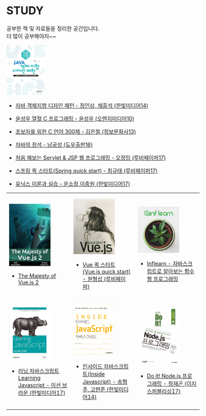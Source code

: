 # STUDY
공부한 책 및 자료들을 정리한 공간입니다.<br/>
더 많이 공부해야지~~

<table text-align="center">
<tr>
<td width="30%" >

<img width="70%" src="img/majestyVue.png"></img>
- [The Majesty of Vue.js 2](https://github.com/1ilsang/The-Majesty-Of-Vue.js2)
</td>

<td width="30%">

<img width="70%" src="img/vueimg.jpg"></img>
- [Vue 퀵 스타트(Vue.js quick start) - 원형섭 (루비페이퍼)](https://github.com/1ilsang/Vue.js-Quick-Start)
</td>

<td width="30%" >

<img width="70%" src="img/inflearn.png"></img>
- [Inflearn - 자바스크립트로 알아보는 함수형 프로그래밍](https://github.com/1ilsang/Functional-JS-inflearn)
</td>
</tr>
<tr>
<td width="30%" >

<img width="70%" src="img/learningJS.jpeg"></img>
- [러닝 자바스크립트 Learning Javascript - 이선 브라운 (한빛미디어17)](https://github.com/1ilsang/Learning-Javascript)

</td>

<td width="30%">

<img width="70%" src="img/insideJS.jpg"></img>
- [인사이드 자바스크립트(Inside Javascript) - 송형주, 고현준 (한빛미디어14)](http://1ilsang.blog.me/221173491878)
</td>
<td width="30%">

<img width="70%" src="img/doitnode.jpeg"></img>
- [Do it! Node.js 프로그래밍 - 정재곤 (이지스퍼블리싱17)](https://github.com/1ilsang/17_study_compilation/tree/master/nodejsBoardList)
</td>
</tr>

<tr>
<td width="30%">
</td>
<td width="30%">
</td>
<td width="30%">
</td>
</tr>


<img width="20%" height="30%" src="img/java_designpattern.jpg"></img>
- [자바 객체지향 디자인 패턴 - 정인상, 채흥석 (한빛미디어14)](./DesignPattern.md)

- [윤성우 열혈 C 프로그래밍 - 윤성우 (오렌지미디어10)](http://1ilsang.blog.me/220721246081)

- [초보자를 위한 C 언어 300제 - 김은철 (정보문화사13)](http://1ilsang.blog.me/220795346040)

- [자바의 정석 - 남궁성 (도우출판16)](http://1ilsang.blog.me/220952278705)

- [처음 해보는 Servlet & JSP 웹 프로그래밍 - 오정임 (루비페이퍼17)](https://github.com/1ilsang/17_study_compilation/tree/master/FirstServlet)

- [스프링 퀵 스타트(Spring quick start) - 최규태 (루비페이퍼17)](https://github.com/1ilsang/17_study_compilation/tree/master/Spring_prt)

- [유닉스 이론과 실습 - 운소정,이종원 (한빛미디어17)](http://1ilsang.blog.me/220565472888)
</table>